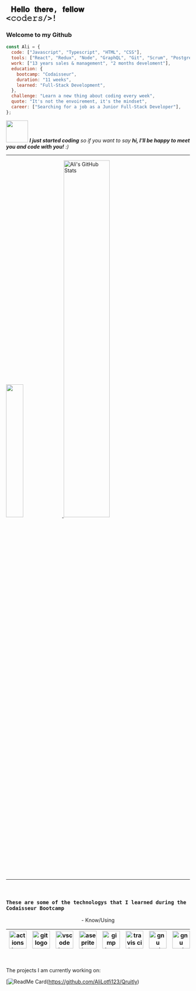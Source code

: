 ### <code> <h2> 𝐇𝐞𝐥𝐥𝐨 𝐭𝐡𝐞𝐫𝐞, 𝐟𝐞𝐥𝐥𝐨𝐰 <𝚌𝚘𝚍𝚎𝚛𝚜/>! </h2></code>

### Welcome to my Github

<div  align="left" border="1px red" >

```javascript
const Ali = {
  code: ["Javascript", "Typescript", "HTML", "CSS"],
  tools: ["React", "Redux", "Node", "GraphQL", "Git", "Scrum", "PostgreSQL"],
  work: ["13 years sales & management", "2 months develoment"],
  education: {
    bootcamp: "Codaisseur",
    duration: "11 weeks",
    learned: "Full-Stack Development",
  },
  challenge: "Learn a new thing about coding every week",
  quote: "It's not the envoirement, it's the mindset",
  career: ["Searching for a job as a Junior Full-Stack Developer"],
};
```

</div >

<img src="https://media.giphy.com/media/LnQjpWaON8nhr21vNW/giphy.gif" width="60"> <em><b>I just started coding</b> so if you want to say <b>hi, I'll be happy to meet you and code with you!</b> :)</em>

---

<div  align="left" border="1px red" >

<a href="https://github.com/AliLotfi123">
  <img width="30.5%" src="https://github-readme-stats.vercel.app/api/top-langs/?username=AliLotfi123&theme=radical&hide=glsl,python" />
</a>

<img  width="50%" src="https://github-readme-stats.vercel.app/api?username=AliLotfi123&&show_icons=true&theme=radical&line_height=27&v=5" alt="Ali's GitHub Stats" />

</div>

---

<br/>

<code><h3>These are some of the technologys that I learned during the Codaisseur Bootcamp</h3></code> 

<div align="center">
- Know/Using

| <img src="https://miro.medium.com/max/256/1*gGh9I9ju9w4lXhmWoG2fXA.png" alt="actions logo" width="48"> | <img src="https://d2eip9sf3oo6c2.cloudfront.net/tags/images/000/000/386/square_256/redux.png" alt="git logo" width="48"> | <img src="https://cdn.iconscout.com/icon/free/png-256/typescript-1174965.png" alt="vscode logo" width="48"> | <img src="https://cdn.iconscout.com/icon/free/png-256/node-js-3-1174937.png" alt="aseprite logo" width="48"> | <img src="https://cdn.iconscout.com/icon/free/png-256/git-16-1175195.png" alt="gimp logo" width="48"> |  <img src="https://developer.asustor.com/uploadIcons/0020_999_1596537478_postgresql-icon_256.png" alt="travis ci logo" width="48">| <img src="https://cdn.iconscout.com/icon/free/png-256/sass-226054.png" alt="gnu make logo" width="48">| <img src="https://www.w3.org/html/logo/downloads/HTML5_Logo_256.png" alt="gnu make logo" width="48"> | <img src="https://antman.info/images/news/logo.css3.png" alt="gnu make logo" width="48"> | <img src="https://images.opencollective.com/netlify/4087de2/logo/256.png" alt="gnu make logo" width="48"> | <img src="https://cdn.iconscout.com/icon/free/png-256/heroku-225989.png" alt="gnu make logo" width="48"> | <img src="https://hasura.io/blog/content/images/2020/02/favicon-3.png" alt="gnu make logo" width="48"> | <img src="https://www.squins.com/images/logo/npm.png" alt="gnu make logo" width="48"> 
|---|---|---|---|---|---|---|---|---|---|---|---|---|

</div>
<br />
<div><p>The projects I am currently working on: </p></div>

[![ReadMe Card](https://github-readme-stats.vercel.app/api/pin/?username=AliLotfi123&repo=Qruitly)(https://github.com/AliLotfi123/Qruitly)

<br />
